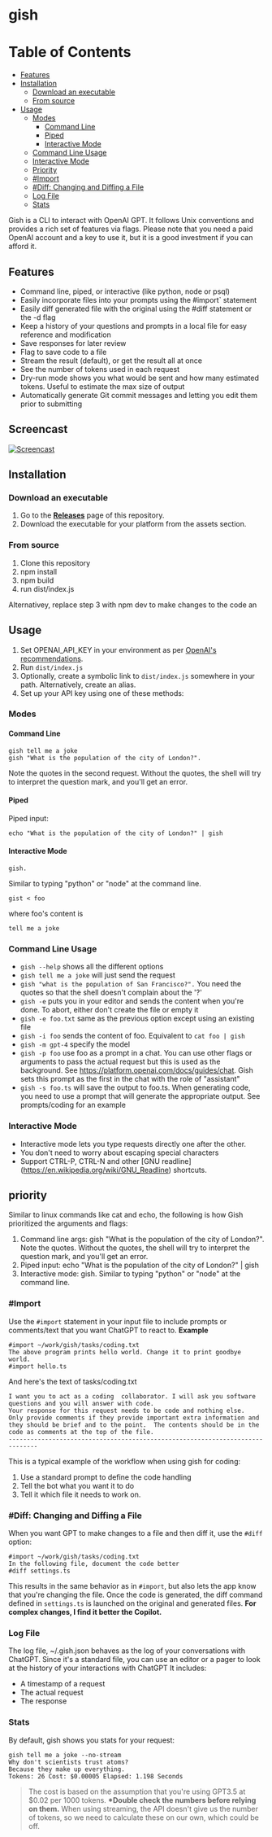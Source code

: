 # gish

# Table of Contents

- [Features](#features)
- [Installation](#installation)
  - [Download an executable](download-an-executable)
  - [From source](#from-source)
- [Usage](#usage)
  - [Modes](#modes)
    - [Command Line](#command-line)
    - [Piped](#piped)
    - [Interactive Mode](#interactive-mode)
  - [Command Line Usage](#command-line-usage)
  - [Interactive Mode](#interactive-mode-1)
  - [Priority](#priority)
  - [#Import](#import)
  - [#Diff: Changing and Diffing a File](#diff-changing-and-diffing-a-file)
  - [Log File](#log-file)
  - [Stats](#stats)

Gish is a CLI to interact with OpenAI GPT. It follows Unix conventions and provides a rich set of features via flags. Please note that you need a paid OpenAI account and a key to use it, but it is a good investment if you can afford it.

## Features

- Command line, piped, or interactive (like python, node or psql)
- Easily incorporate files into your prompts using the #import` statement
- Easily diff generated file with the original using the #diff statement or the -d flag
- Keep a history of your questions and prompts in a local file for easy reference and modification
- Save responses for later review
- Flag to save code to a file
- Stream the result (default), or get the result all at once
- See the number of tokens used in each request
- Dry-run mode shows you what would be sent and how many estimated tokens. Useful to estimate the max size of output
- Automatically generate Git commit messages and letting you edit them prior to submitting

## Screencast

[![Screencast](https://asciinema.org/a/570434.png)](https://asciinema.org/a/570434)

## Installation

### Download an executable

1. Go to the [**Releases**](releases) page of this repository.
2. Download the executable for your platform from the assets section.

### From source

1. Clone this repository
2. npm install
3. npm build
4. run dist/index.js

Alternativey, replace step 3 with npm dev to make changes to the code an

## Usage

1. Set OPENAI_API_KEY in your environment as per [OpenAI's recommendations](https://help.openai.com/en/articles/5112595-best-practices-for-api-key-safety).
2. Run `dist/index.js`
3. Optionally, create a symbolic link to `dist/index.js` somewhere in your path. Alternatively, create an alias.
4. Set up your API key using one of these methods:

### Modes

#### Command Line

```
gish tell me a joke
gish "What is the population of the city of London?".
```

Note the quotes in the second request. Without the quotes, the shell will try to interpret the question mark, and you'll get an error.

#### Piped

Piped input:

```
echo "What is the population of the city of London?" | gish
```

#### Interactive Mode

```
gish.
```

Similar to typing "python" or "node" at the command line.

```
gist < foo
```

where foo's content is

```
tell me a joke
```

### Command Line Usage

- `gish --help` shows all the different options
- `gish tell me a joke` will just send the request
- `gish "what is the population of San Francisco?".` You need the quotes so that the shell doesn't complain about the '?'
- `gish -e` puts you in your editor and sends the content when you're done. To abort, either don't create the file or empty it
- `gish -e foo.txt` same as the previous option except using an existing file
- `gish -i foo` sends the content of foo. Equivalent to `cat foo | gish`
- `gish -m gpt-4` specify the model
- `gish -p foo` use foo as a prompt in a chat. You can use other flags or arguments to pass the actual request but this is used as the background. See https://platform.openai.com/docs/guides/chat. Gish sets this prompt as the first in the chat with the role of "assistant"
- `gish -s foo.ts` will save the output to foo.ts. When generating code, you need to use a prompt that will generate the appropriate output. See prompts/coding for an example

### Interactive Mode

- Interactive mode lets you type requests directly one after the other.
- You don't need to worry about escaping special characters
- Support CTRL-P, CTRL-N and other [GNU readline] (https://en.wikipedia.org/wiki/GNU_Readline) shortcuts.

## priority

Similar to linux commands like cat and echo, the following is how Gish prioritized the arguments and flags:

1. Command line args: gish "What is the population of the city of London?". Note the quotes. Without the quotes, the shell will try to interpret the question mark, and you'll get an error.
2. Piped input: echo "What is the population of the city of London?" | gish
3. Interactive mode: gish. Similar to typing "python" or "node" at the command line.

### #Import

Use the `#import` statement in your input file to include prompts or comments/text that you want ChatGPT to react to.
**Example**

```
#import ~/work/gish/tasks/coding.txt
The above program prints hello world. Change it to print goodbye world.
#import hello.ts
```

And here's the text of tasks/coding.txt
```
I want you to act as a coding  collaborator. I will ask you software questions and you will answer with code. 
Your response for this request needs to be code and nothing else. 
Only provide comments if they provide important extra information and they should be brief and to the point.  The contents should be in the code as comments at the top of the file.
------------------------------------------------------------------------------
```
This is a typical example of the workflow when using gish for coding:

1. Use a standard prompt to define the code handling
2. Tell the bot what you want it to do
3. Tell it which file it needs to work on.


### #Diff: Changing and Diffing a File

When you want GPT to make changes to a file and then diff it, use the `#diff` option:

```
#import ~/work/gish/tasks/coding.txt
In the following file, document the code better
#diff settings.ts
```

This results in the same behavior as in `#import`, but also lets the app know that you're changing the file. Once the code is generated, the diff command defined in `settings.ts` is launched on the original and generated files.
**For complex changes, I find it better the Copilot.**
### Log File

The log file, ~/.gish.json behaves as the log of your conversations with ChatGPT. Since it's a standard file, you can use an editor or a pager to look at the history of your interactions with ChatGPT
It includes:

- A timestamp of a request
- The actual request
- The response

### Stats

By default, gish shows you stats for your request:

```
gish tell me a joke --no-stream
Why don't scientists trust atoms?
Because they make up everything.
Tokens: 26 Cost: $0.00005 Elapsed: 1.198 Seconds
```

> The cost is based on the assumption that you're using GPT3.5 at $0.02 per 1000 tokens.
> **\*Double check the numbers before relying on them.**
> When using streaming, the API doesn't give us the number of tokens, so we need to calculate these on our own, which could be off.
